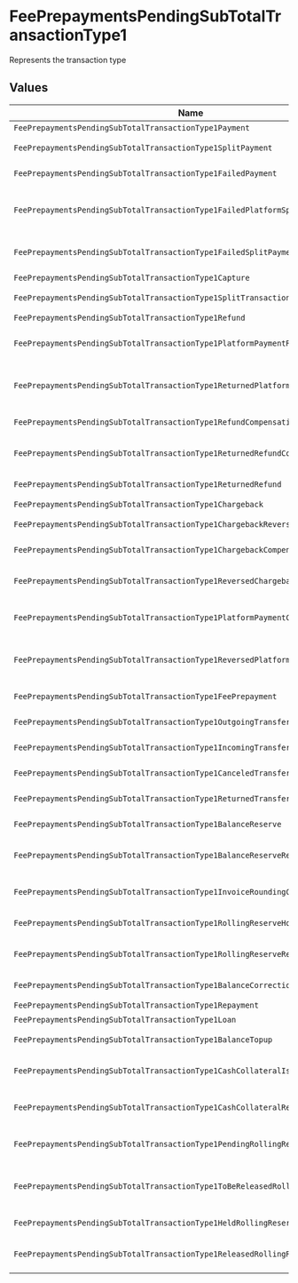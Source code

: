 # FeePrepaymentsPendingSubTotalTransactionType1

Represents the transaction type


## Values

| Name                                                                             | Value                                                                            |
| -------------------------------------------------------------------------------- | -------------------------------------------------------------------------------- |
| `FeePrepaymentsPendingSubTotalTransactionType1Payment`                           | payment                                                                          |
| `FeePrepaymentsPendingSubTotalTransactionType1SplitPayment`                      | split-payment                                                                    |
| `FeePrepaymentsPendingSubTotalTransactionType1FailedPayment`                     | failed-payment                                                                   |
| `FeePrepaymentsPendingSubTotalTransactionType1FailedPlatformSplitPayment`        | failed-platform-split-payment                                                    |
| `FeePrepaymentsPendingSubTotalTransactionType1FailedSplitPaymentCompensation`    | failed-split-payment-compensation                                                |
| `FeePrepaymentsPendingSubTotalTransactionType1Capture`                           | capture                                                                          |
| `FeePrepaymentsPendingSubTotalTransactionType1SplitTransaction`                  | split-transaction                                                                |
| `FeePrepaymentsPendingSubTotalTransactionType1Refund`                            | refund                                                                           |
| `FeePrepaymentsPendingSubTotalTransactionType1PlatformPaymentRefund`             | platform-payment-refund                                                          |
| `FeePrepaymentsPendingSubTotalTransactionType1ReturnedPlatformPaymentRefund`     | returned-platform-payment-refund                                                 |
| `FeePrepaymentsPendingSubTotalTransactionType1RefundCompensation`                | refund-compensation                                                              |
| `FeePrepaymentsPendingSubTotalTransactionType1ReturnedRefundCompensation`        | returned-refund-compensation                                                     |
| `FeePrepaymentsPendingSubTotalTransactionType1ReturnedRefund`                    | returned-refund                                                                  |
| `FeePrepaymentsPendingSubTotalTransactionType1Chargeback`                        | chargeback                                                                       |
| `FeePrepaymentsPendingSubTotalTransactionType1ChargebackReversal`                | chargeback-reversal                                                              |
| `FeePrepaymentsPendingSubTotalTransactionType1ChargebackCompensation`            | chargeback-compensation                                                          |
| `FeePrepaymentsPendingSubTotalTransactionType1ReversedChargebackCompensation`    | reversed-chargeback-compensation                                                 |
| `FeePrepaymentsPendingSubTotalTransactionType1PlatformPaymentChargeback`         | platform-payment-chargeback                                                      |
| `FeePrepaymentsPendingSubTotalTransactionType1ReversedPlatformPaymentChargeback` | reversed-platform-payment-chargeback                                             |
| `FeePrepaymentsPendingSubTotalTransactionType1FeePrepayment`                     | fee-prepayment                                                                   |
| `FeePrepaymentsPendingSubTotalTransactionType1OutgoingTransfer`                  | outgoing-transfer                                                                |
| `FeePrepaymentsPendingSubTotalTransactionType1IncomingTransfer`                  | incoming-transfer                                                                |
| `FeePrepaymentsPendingSubTotalTransactionType1CanceledTransfer`                  | canceled-transfer                                                                |
| `FeePrepaymentsPendingSubTotalTransactionType1ReturnedTransfer`                  | returned-transfer                                                                |
| `FeePrepaymentsPendingSubTotalTransactionType1BalanceReserve`                    | balance-reserve                                                                  |
| `FeePrepaymentsPendingSubTotalTransactionType1BalanceReserveReturn`              | balance-reserve-return                                                           |
| `FeePrepaymentsPendingSubTotalTransactionType1InvoiceRoundingCompensation`       | invoice-rounding-compensation                                                    |
| `FeePrepaymentsPendingSubTotalTransactionType1RollingReserveHold`                | rolling-reserve-hold                                                             |
| `FeePrepaymentsPendingSubTotalTransactionType1RollingReserveRelease`             | rolling-reserve-release                                                          |
| `FeePrepaymentsPendingSubTotalTransactionType1BalanceCorrection`                 | balance-correction                                                               |
| `FeePrepaymentsPendingSubTotalTransactionType1Repayment`                         | repayment                                                                        |
| `FeePrepaymentsPendingSubTotalTransactionType1Loan`                              | loan                                                                             |
| `FeePrepaymentsPendingSubTotalTransactionType1BalanceTopup`                      | balance-topup                                                                    |
| `FeePrepaymentsPendingSubTotalTransactionType1CashCollateralIssuance`            | cash-collateral-issuance';                                                       |
| `FeePrepaymentsPendingSubTotalTransactionType1CashCollateralRelease`             | cash-collateral-release                                                          |
| `FeePrepaymentsPendingSubTotalTransactionType1PendingRollingReserve`             | pending-rolling-reserve                                                          |
| `FeePrepaymentsPendingSubTotalTransactionType1ToBeReleasedRollingReserve`        | to-be-released-rolling-reserve                                                   |
| `FeePrepaymentsPendingSubTotalTransactionType1HeldRollingReserve`                | held-rolling-reserve                                                             |
| `FeePrepaymentsPendingSubTotalTransactionType1ReleasedRollingReserve`            | released-rolling-reserve                                                         |